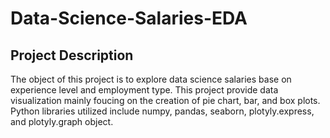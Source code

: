 # Data-Science-Salaries-EDA

## Project Description

The object of this project is to explore data science salaries base on experience level and employment type. This project provide data visualization mainly foucing on the creation of pie chart, bar, and box plots. Python libraries utilized include numpy, pandas, seaborn, plotyly.express, and plotyly.graph object. 
